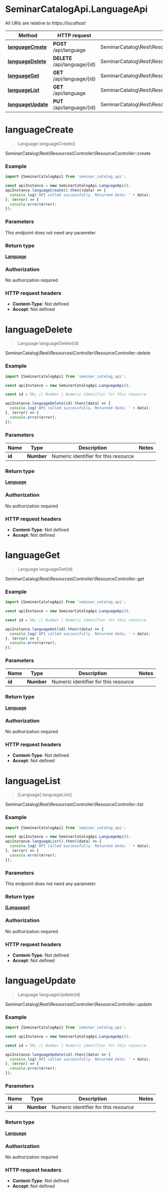 # SeminarCatalogApi.LanguageApi

All URIs are relative to *https://localhost*

Method | HTTP request | Description
------------- | ------------- | -------------
[**languageCreate**](LanguageApi.md#languageCreate) | **POST** /api/language | SeminarCatalog\\Rest\\Resources\\Controller\\ResourceController::create
[**languageDelete**](LanguageApi.md#languageDelete) | **DELETE** /api/language/{id} | SeminarCatalog\\Rest\\Resources\\Controller\\ResourceController::delete
[**languageGet**](LanguageApi.md#languageGet) | **GET** /api/language/{id} | SeminarCatalog\\Rest\\Resources\\Controller\\ResourceController::get
[**languageList**](LanguageApi.md#languageList) | **GET** /api/language | SeminarCatalog\\Rest\\Resources\\Controller\\ResourceController::list
[**languageUpdate**](LanguageApi.md#languageUpdate) | **PUT** /api/language/{id} | SeminarCatalog\\Rest\\Resources\\Controller\\ResourceController::update


<a name="languageCreate"></a>
# **languageCreate**
> Language languageCreate()

SeminarCatalog\\Rest\\Resources\\Controller\\ResourceController::create

### Example
```javascript
import {SeminarCatalogApi} from 'seminar_catalog_api';

const apiInstance = new SeminarCatalogApi.LanguageApi();
apiInstance.languageCreate().then((data) => {
  console.log('API called successfully. Returned data: ' + data);
}, (error) => {
  console.error(error);
});

```

### Parameters
This endpoint does not need any parameter.

### Return type

[**Language**](Language.md)

### Authorization

No authorization required

### HTTP request headers

 - **Content-Type**: Not defined
 - **Accept**: Not defined

<a name="languageDelete"></a>
# **languageDelete**
> Language languageDelete(id)

SeminarCatalog\\Rest\\Resources\\Controller\\ResourceController::delete

### Example
```javascript
import {SeminarCatalogApi} from 'seminar_catalog_api';

const apiInstance = new SeminarCatalogApi.LanguageApi();

const id = 56; // Number | Numeric identifier for this resource

apiInstance.languageDelete(id).then((data) => {
  console.log('API called successfully. Returned data: ' + data);
}, (error) => {
  console.error(error);
});

```

### Parameters

Name | Type | Description  | Notes
------------- | ------------- | ------------- | -------------
 **id** | **Number**| Numeric identifier for this resource | 

### Return type

[**Language**](Language.md)

### Authorization

No authorization required

### HTTP request headers

 - **Content-Type**: Not defined
 - **Accept**: Not defined

<a name="languageGet"></a>
# **languageGet**
> Language languageGet(id)

SeminarCatalog\\Rest\\Resources\\Controller\\ResourceController::get

### Example
```javascript
import {SeminarCatalogApi} from 'seminar_catalog_api';

const apiInstance = new SeminarCatalogApi.LanguageApi();

const id = 56; // Number | Numeric identifier for this resource

apiInstance.languageGet(id).then((data) => {
  console.log('API called successfully. Returned data: ' + data);
}, (error) => {
  console.error(error);
});

```

### Parameters

Name | Type | Description  | Notes
------------- | ------------- | ------------- | -------------
 **id** | **Number**| Numeric identifier for this resource | 

### Return type

[**Language**](Language.md)

### Authorization

No authorization required

### HTTP request headers

 - **Content-Type**: Not defined
 - **Accept**: Not defined

<a name="languageList"></a>
# **languageList**
> [Language] languageList()

SeminarCatalog\\Rest\\Resources\\Controller\\ResourceController::list

### Example
```javascript
import {SeminarCatalogApi} from 'seminar_catalog_api';

const apiInstance = new SeminarCatalogApi.LanguageApi();
apiInstance.languageList().then((data) => {
  console.log('API called successfully. Returned data: ' + data);
}, (error) => {
  console.error(error);
});

```

### Parameters
This endpoint does not need any parameter.

### Return type

[**[Language]**](Language.md)

### Authorization

No authorization required

### HTTP request headers

 - **Content-Type**: Not defined
 - **Accept**: Not defined

<a name="languageUpdate"></a>
# **languageUpdate**
> Language languageUpdate(id)

SeminarCatalog\\Rest\\Resources\\Controller\\ResourceController::update

### Example
```javascript
import {SeminarCatalogApi} from 'seminar_catalog_api';

const apiInstance = new SeminarCatalogApi.LanguageApi();

const id = 56; // Number | Numeric identifier for this resource

apiInstance.languageUpdate(id).then((data) => {
  console.log('API called successfully. Returned data: ' + data);
}, (error) => {
  console.error(error);
});

```

### Parameters

Name | Type | Description  | Notes
------------- | ------------- | ------------- | -------------
 **id** | **Number**| Numeric identifier for this resource | 

### Return type

[**Language**](Language.md)

### Authorization

No authorization required

### HTTP request headers

 - **Content-Type**: Not defined
 - **Accept**: Not defined

